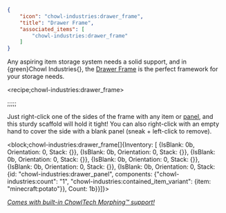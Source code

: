 ```json
{
    "icon": "chowl-industries:drawer_frame",
    "title": "Drawer Frame",
    "associated_items": [
        "chowl-industries:drawer_frame"
    ]
}
```

Any aspiring item storage system needs a solid support, and in {green}Chowl Industries{},
the [Drawer Frame](^chowl-industries:drawer_frame) is the perfect framework for your storage needs.

<recipe;chowl-industries:drawer_frame>

;;;;;

Just right-click one of the sides of the frame with any item or [panel](^chowl-industries:panels),
and this sturdy scaffold will hold it tight!
You can also right-click with an empty hand to cover the side with a blank panel (sneak + left-click to remove).


<block;chowl-industries:drawer_frame[]{Inventory: [ {IsBlank: 0b, Orientation: 0, Stack: {}},  {IsBlank: 0b, Orientation: 0, Stack: {}}, {IsBlank: 0b, Orientation: 0, Stack: {}},  {IsBlank: 0b, Orientation: 0, Stack: {}},  {IsBlank: 0b, Orientation: 0, Stack: {}}, {IsBlank: 0b, Orientation: 0, Stack: {id: "chowl-industries:drawer_panel", components: {"chowl-industries:count": "1", "chowl-industries:contained_item_variant": {item: "minecraft:potato"}}, Count: 1b}}]}>

[*Comes with built-in ChowlTech Morphing™ support!*](^chowl-industries:templating)
